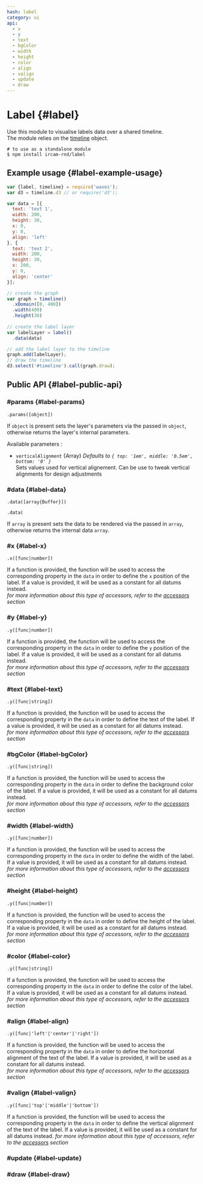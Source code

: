```yaml
---
hash: label
category: ui
api:
  - x
  - y
  - text
  - bgColor
  - width
  - height
  - color
  - align
  - valign
  - update
  - draw
---
```


# Label {#label}

Use this module to visualise labels data over a shared timeline.  
The module relies on the [timeline](https://github.com/Ircam-RnD/timeLine) object.

~~~
# to use as a standalone module
$ npm install ircam-rnd/label
~~~

## Example usage {#label-example-usage}

~~~javascript
var {label, timeline} = require('waves');
var d3 = timeline.d3 // or require('d3');

var data = [{
  text: 'text 1',
  width: 200,
  height: 30,
  x: 0,
  y: 0,
  align: 'left'
}, {
  text: 'text 2',
  width: 200,
  height: 30,
  x: 200,
  y: 0,
  align: 'center'
}];

// create the graph
var graph = timeline()
  .xDomain([0, 400])
  .width(400)
  .height(30)
  
// create the label layer
var labelLayer = label()
  .data(data)

// add the label layer to the timeline
graph.add(labelLayer);
// draw the timeline
d3.select('#timeline').call(graph.draw);
~~~


## Public API {#label-public-api}

### #params {#label-params}

`.params([object])`

If `object` is present sets the layer's parameters via the passed in `object`, otherwise returns the layer's internal parameters.  

Available parameters :

* `verticalAlignment` {Array} _Defaults to `{ top: '1em', middle: '0.5em', bottom: '0' }`_  
  Sets values used for vertical alignement. Can be use to tweak vertical alignments for design adjustments


### #data {#label-data}

`.data([array{Buffer}])`

`.data(`

If `array` is present sets the data to be rendered via the passed in `array`, otherwise returns the internal data `array`.


### #x {#label-x} 

`.x([func|number])`

If a function is provided, the function will be used to access the corresponding property in the `data` in order to define the `x` position of the label. If a value is provided, it will be used as a constant for all datums instead.  
_for more information about this type of accessors, refer to the [accessors](#accessors) section_


### #y {#label-y} 

`.y([func|number])`

If a function is provided, the function will be used to access the corresponding property in the `data` in order to define the `y` position of the label. If a value is provided, it will be used as a constant for all datums instead.  
_for more information about this type of accessors, refer to the [accessors](#accessors) section_


### #text {#label-text} 

`.y([func|string])`

If a function is provided, the function will be used to access the corresponding property in the `data` in order to define the text of the label. If a value is provided, it will be used as a constant for all datums instead.  
_for more information about this type of accessors, refer to the [accessors](#accessors) section_


### #bgColor {#label-bgColor} 

`.y([func|string])`

If a function is provided, the function will be used to access the corresponding property in the `data` in order to define the background color of the label. If a value is provided, it will be used as a constant for all datums instead.  
_for more information about this type of accessors, refer to the [accessors](#accessors) section_


### #width {#label-width} 

`.y([func|number])`

If a function is provided, the function will be used to access the corresponding property in the `data` in order to define the width of the label. If a value is provided, it will be used as a constant for all datums instead.  
_for more information about this type of accessors, refer to the [accessors](#accessors) section_


### #height {#label-height} 

`.y([func|number])`

If a function is provided, the function will be used to access the corresponding property in the `data` in order to define the height of the label. If a value is provided, it will be used as a constant for all datums instead.  
_for more information about this type of accessors, refer to the [accessors](#accessors) section_


### #color {#label-color}

`.y([func|string])`

If a function is provided, the function will be used to access the corresponding property in the `data` in order to define the color of the label. If a value is provided, it will be used as a constant for all datums instead.  
_for more information about this type of accessors, refer to the [accessors](#accessors) section_


### #align {#label-align} 

`.y([func|'left'|'center'|'right'])`

If a function is provided, the function will be used to access the corresponding property in the `data` in order to define the horizontal alignment of the text of the label. If a value is provided, it will be used as a constant for all datums instead.  
_for more information about this type of accessors, refer to the [accessors](#accessors) section_


### #valign {#label-valign} 

`.y([func|'top'|'middle'|'bottom'])`

If a function is provided, the function will be used to access the corresponding property in the `data` in order to define the vertical alignment of the text of the label. If a value is provided, it will be used as a constant for all datums instead.
_for more information about this type of accessors, refer to the [accessors](#accessors) section_


### #update {#label-update} 




### #draw {#label-draw} 

